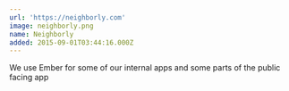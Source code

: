 ```yaml
---
url: 'https://neighborly.com'
image: neighborly.png
name: Neighborly
added: 2015-09-01T03:44:16.000Z
---
```

We use Ember for some of our internal apps and some parts of the public facing app